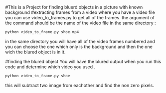 #This is a Project for finding bluerd objects in a picture with known background
#extracting frames from a video 
where you have a video file you can use video_to_frames.py to get all of the frames. the argument of the command should be the name of the video file in the same directory :
```bash
python video_to_frame.py shoe.mp4
```
in the same directory you will have all of the video frames numbered and you can choose the one which only is the background and then the one wich the blured object is in it.

#finding the blured object 
You will have the blured output when you run this code and determine which video you used .
```bash
python video_to_frame.py shoe
```
this will subtract two image from eachother and find the non zero pixels.
